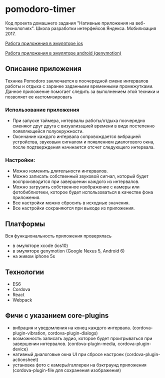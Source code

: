 # pomodoro-timer

Код проекта домашнего задания "Нативные приложения на веб-технологиях".
Школа разработки интерфейсов Яндекса. Мобилизация 2017.

[Работа приложения в эмуляторе ios](http://s.csssr.ru/U3NKQ7G80/20170726004818.mp4)

[Работа приложения в эмуляторе android (genymotion)](http://s.csssr.ru/U3NKQ7G80/20170726005553.mp4)

## Описание приложения

Техника Pomodoro заключается в поочередной смене интервалов работы и отдыха с
заранее заданными временными промежутками. Данное приложение помогает следить
за выполнением этой техники и позволяет ее кастомизировать

### Использование приложения
- При запуске таймера, интервалы работы/отдыха поочередно сменяют друг друга с визуализацией времени
в виде постепенно появляющейся полуокружности.
- Окончание каждого интервала сопровождается вибрацией устройства, звуковым сигналом и появлением диалогового окна,
после подтверждения начинается отсчет следующего интервала.

### Настройки:
- Можно изменить длительности интервалов.
- Можно записать собственный звуковой сигнал, который будет воспроизводится при завершении каждого из интервалов.
- Можно загрузить собственное изображение с камеры или фотобиблиотеки, которое будет использоваться в качестве фона приложения.
- Все настройки можно сбросить в исходные значения.
- Все настройки сохраняются при выходе из приложения.

## Платформы
Вся функциональность приложения проверялась
- в эмуляторе xcode (ios10)
- в эмуляторе genymotion (Google Nexus 5, Android 6)
- на живом iphone 5s

## Технологии
- ES6
- Cordova
- React
- Webpack

## Фичи с указанием сore-plugins
- вибрация и уведомления на конец каждого интервала.
(cordova-plugin-vibration, cordova-plugin-dialogs)
- возможность записать аудио, которое будет проигрываться при завершении интервалов.
(cordova-plugin-media, cordova-plugin-device)
- нативный диалоговые окна UI при сбросе настроек (cordova-plugin-actionsheet)
- установка фото с камеры/галлереи на бэкграунд приложения
(cordova-plugin-file для сохранения изображения)